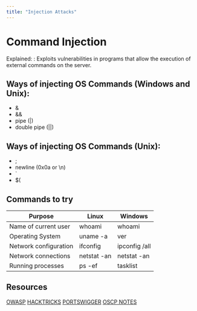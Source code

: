 ```yaml
---
title: "Injection Attacks"
---
```

# Command Injection 

Explained:
: Exploits vulnerabilities in programs that allow the execution of external commands on the server.

## Ways of injecting OS Commands (Windows and Unix):
- &
- &&
- pipe (|)
- double pipe (||)

## Ways of injecting OS Commands (Unix):
- ;
- newline (0x0a or \n)
- `
- $(


## Commands to try

| Purpose               | Linux                 | Windows        |
|-----------------------|-----------------------|----------------|
| Name of current user  | whoami                | whoami         |
| Operating System      | uname -a              | ver            |
| Network configuration | ifconfig              | ipconfig /all  |
| Network connections   | netstat -an           | netstat -an    |
| Running processes     | ps -ef                | tasklist       |


## Resources
[OWASP](https://owasp.org/www-community/attacks/Command_Injection)
[HACKTRICKS](https://book.hacktricks.xyz/pentesting-web/command-injection)
[PORTSWIGGER](https://portswigger.net/web-security/os-command-injection)
[OSCP NOTES](https://gabb4r.gitbook.io/oscp-notes/cheatsheet/command-injection-cheatsheet)
